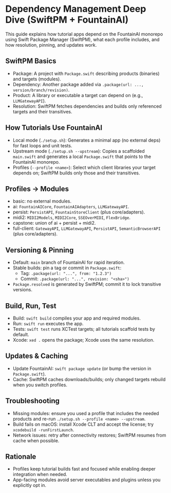# Dependency Management Deep Dive (SwiftPM + FountainAI)

This guide explains how tutorial apps depend on the FountainAI monorepo using Swift Package Manager (SwiftPM), what each profile includes, and how resolution, pinning, and updates work.

## SwiftPM Basics
- Package: A project with `Package.swift` describing products (binaries) and targets (modules).
- Dependency: Another package added via `.package(url: ..., version/branch/revision)`.
- Product: A library or executable a target can depend on (e.g., `LLMGatewayAPI`).
- Resolution: SwiftPM fetches dependencies and builds only referenced targets and their transitives.

## How Tutorials Use FountainAI
- Local mode (`./setup.sh`): Generates a minimal app (no external deps) for fast loops and unit tests.
- Upstream mode (`./setup.sh --upstream`): Copies a scaffolded `main.swift` and generates a local `Package.swift` that points to the FountainAI monorepo.
- Profiles (`--profile <name>`): Select which client libraries your target depends on; SwiftPM builds only those and their transitives.

## Profiles → Modules
- basic: no external modules.
- ai: `FountainAICore`, `FountainAIAdapters`, `LLMGatewayAPI`.
- persist: `PersistAPI`, `FountainStoreClient` (plus core/adapters).
- midi2: `MIDI2Models`, `MIDI2Core`, `SSEOverMIDI`, `FlexBridge`.
- capstone: union of ai + persist + midi2.
- full-client: `GatewayAPI`, `LLMGatewayAPI`, `PersistAPI`, `SemanticBrowserAPI` (plus core/adapters).

## Versioning & Pinning
- Default: `main` branch of FountainAI for rapid iteration.
- Stable builds: pin a tag or commit in `Package.swift`:
  - Tag: `.package(url: "...", from: "1.2.3")`
  - Commit: `.package(url: "...", revision: "<sha>")`
- `Package.resolved` is generated by SwiftPM; commit it to lock transitive versions.

## Build, Run, Test
- Build: `swift build` compiles your app and required modules.
- Run: `swift run` executes the app.
- Tests: `swift test` runs XCTest targets; all tutorials scaffold tests by default.
- Xcode: `xed .` opens the package; Xcode uses the same resolution.

## Updates & Caching
- Update FountainAI: `swift package update` (or bump the version in `Package.swift`).
- Cache: SwiftPM caches downloads/builds; only changed targets rebuild when you switch profiles.

## Troubleshooting
- Missing modules: ensure you used a profile that includes the needed products and re-run `./setup.sh --profile <name> --upstream`.
- Build fails on macOS: install Xcode CLT and accept the license; try `xcodebuild -runFirstLaunch`.
- Network issues: retry after connectivity restores; SwiftPM resumes from cache when possible.

## Rationale
- Profiles keep tutorial builds fast and focused while enabling deeper integration when needed.
- App-facing modules avoid server executables and plugins unless you explicitly opt in.

